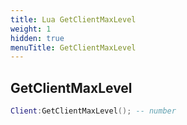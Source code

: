 ```yaml
---
title: Lua GetClientMaxLevel
weight: 1
hidden: true
menuTitle: GetClientMaxLevel
---
```

## GetClientMaxLevel
```lua
Client:GetClientMaxLevel(); -- number
```